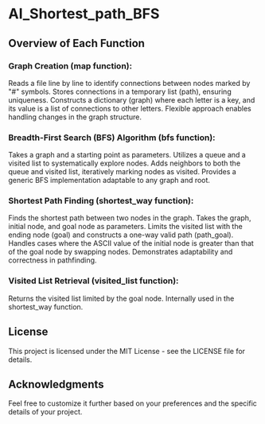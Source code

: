 # AI_Shortest_path_BFS

## Overview of Each Function

### Graph Creation (map function):
Reads a file line by line to identify connections between nodes marked by "#" symbols.
Stores connections in a temporary list (path), ensuring uniqueness.
Constructs a dictionary (graph) where each letter is a key, and its value is a list of connections to other letters.
Flexible approach enables handling changes in the graph structure.

### Breadth-First Search (BFS) Algorithm (bfs function):
Takes a graph and a starting point as parameters.
Utilizes a queue and a visited list to systematically explore nodes.
Adds neighbors to both the queue and visited list, iteratively marking nodes as visited.
Provides a generic BFS implementation adaptable to any graph and root.

### Shortest Path Finding (shortest_way function):
Finds the shortest path between two nodes in the graph.
Takes the graph, initial node, and goal node as parameters.
Limits the visited list with the ending node (goal) and constructs a one-way valid path (path_goal).
Handles cases where the ASCII value of the initial node is greater than that of the goal node by swapping nodes.
Demonstrates adaptability and correctness in pathfinding.

### Visited List Retrieval (visited_list function):
Returns the visited list limited by the goal node.
Internally used in the shortest_way function.
    
## License
This project is licensed under the MIT License - see the LICENSE file for details.

## Acknowledgments
Feel free to customize it further based on your preferences and the specific details of your project.
